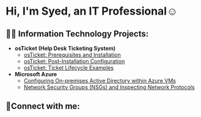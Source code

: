<h1>Hi, I'm Syed, an IT Professional</a>☺</h1>

<h2>👨‍💻 Information Technology Projects:</h2>

- <b>osTicket (Help Desk Ticketing System)</b>
  - [osTicket: Prerequisites and Installation](https://github.com/syedshahabulhasan/osticket-prereqs)
  - [osTicket: Post-Installation Configuration](https://github.com/syedshahabulhasan/post-install-config)
  - [osTicket: Ticket Lifecycle Examples](https://github.com/syedshahabulhasan/ticket-lifecycle)
- <b>Microsoft Azure</b>
  - [Configuring On-premises Active Directory within Azure VMs](https://github.com/syedshahabulhasan/configure-ad)
  - [Network Security Groups (NSGs) and Inspecting Network Protocols](https://github.com/syedshahabulhasan/azure-network-protocols)

<h2>🤳Connect with me:</h2>


